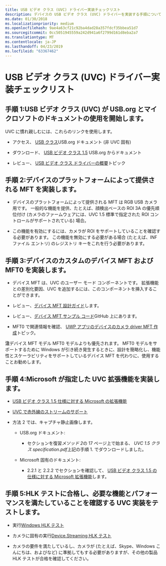 ```yaml
---
title: USB ビデオ クラス (UVC) ドライバー実装チェックリスト
description: デバイスの USB ビデオ クラス (UVC) ドライバーを実装する手順について説明します。
ms.date: 01/30/2018
ms.localizationpriority: medium
ms.openlocfilehash: 9ae4a63cf21c92ba4dad28a357fdcf35bbea51d7
ms.sourcegitcommit: 0cc5051945559a242d941a6f2799d161d8eba2a7
ms.translationtype: MT
ms.contentlocale: ja-JP
ms.lasthandoff: 04/23/2019
ms.locfileid: "63367462"
---
```

# <a name="usb-video-class-uvc-driver-implementation-checklist"></a>USB ビデオ クラス (UVC) ドライバー実装チェックリスト

## <a name="step-1-get-started-with-usb-video-class-uvc-using-documentation-from-usborg-and-microsoft"></a>手順 1:USB ビデオ クラス (UVC) が USB.org とマイクロソフトのドキュメントの使用を開始します。

UVC に慣れ親しむには、これらのリンクを使用します。

- アクセス、 [USB クラス](http://www.usb.org/developers/docs/devclass_docs/)USB.org ドキュメント (非 UVC 固有)

- ダウンロード、 [USB ビデオ クラス 1.5](https://go.microsoft.com/fwlink/p/?linkid=2085170) USB.org からドキュメント

- レビュー、 [USB ビデオ クラス ドライバーの概要](https://docs.microsoft.com/windows-hardware/drivers/stream/usb-video-class-driver-overview)トピック

## <a name="step-2-implement-the-platform-supplied-device-mft"></a>手順 2:デバイスのプラットフォームによって提供される MFT を実装します。

- デバイスのプラットフォームによって提供される MFT は RGB USB カメラ用です。 一般的な機能を提供、たとえば、顔検出ベースの ROI 3A の優先順位付け (カメラのファームウェアには、UVC 1.5 標準で指定された ROI コントロールがサポートされている) 場合。

- この機能を有効にするには、カメラが ROI をサポートしていることを確認する必要があります。 この機能を無効にする必要がある場合 (たとえば、INF ファイル エントリ) のレジストリ キーをこれを行う必要があります。

## <a name="step-3-implement-the-custom-device-mft-and-mft0-for-your-device"></a>手順 3:デバイスのカスタムのデバイス MFT および MFT0 を実装します。

- デバイス MFT は、UVC のユーザー モード コンポーネントです。 拡張機能との差別化要因、UVC を追加するには、このコンポーネントを挿入することができます。

- レビュー、[デバイス MFT 設計ガイド](https://docs.microsoft.com/windows-hardware/drivers/stream/dmft-design)します。

- レビュー、[デバイス MFT サンプル コード](https://github.com/Microsoft/Windows-driver-samples/tree/master/avstream/sampledevicemft)GitHub 上にあります。

- MFT0 で関連情報を確認、 [UWP アプリのデバイスのカメラ driver MFT 作成](https://docs.microsoft.com/windows-hardware/drivers/devapps/creating-a-camera-driver-mft)トピック。

**注**デバイス MFT モデル MFT0 モデルよりも優先されます。 MFT0 モデルをサポートするために Windows が引き続き発生するときに、設計を簡略化し、機能性とスケーラビリティをサポートしているデバイス MFT を代わりに、使用することお勧めします。

## <a name="step-4-implement-microsoft-specified-uvc-extensions"></a>手順 4:Microsoft が指定した UVC 拡張機能を実装します。

- [USB ビデオ クラス 1.5 仕様に対する Microsoft の拡張機能](https://docs.microsoft.com/windows-hardware/drivers/stream/uvc-extensions-1-5)

- [UVC で赤外線のストリームのサポート](https://docs.microsoft.com/windows-hardware/drivers/stream/infrared-stream-support-in-uvc)

- 方法 2 では、キャプチャ静止画像します。

    - USB.org ドキュメント:

        - セクションを復習*メソッド 2*の 17 ページ上で始まる、 *UVC 1.5 クラス specification.pdf*上記の手順 1. でダウンロードしました。

    - Microsoft 固有のドキュメント:

        - 2.2.1 と 2.2.2 でセクションを確認して、 [USB ビデオ クラス 1.5 の仕様に対する Microsoft 拡張機能](https://docs.microsoft.com/windows-hardware/drivers/stream/uvc-extensions-1-5)します。

## <a name="step-5-test-your-uvc-implementation-to-ensure-it-passes-hlk-tests-and-meets-required-functionality-and-performance"></a>手順 5:HLK テストに合格し、必要な機能とパフォーマンスを満たしていることを確認する UVC 実装をテストします。

- 実行[Windows HLK テスト](https://msdn.microsoft.com/library/windows/hardware/dn930814)

- カメラに固有の実行[Device.Streaming HLK テスト](https://msdn.microsoft.com/library/windows/hardware/dn941930)

- カメラの要件を満たしているし、カメラが (たとえば、Skype、Windows こんにちは、およびなど) に準拠してもする必要がありますが、その他の製品 HLK テストが合格を確認してください。
